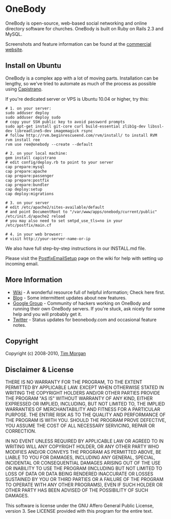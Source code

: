 # OneBody

OneBody is open-source, web-based social networking and online directory software for churches. OneBody is built on Ruby on Rails 2.3 and MySQL.

Screenshots and feature information can be found at the [commercial website](http://beonebody.com).


## Install on Ubuntu

OneBody is a complex app with a lot of moving parts. Installation can be lengthy, so we've tried to automate as much of the process as possible using [Capistrano](http://github.com/capistrano/capistrano).

If you're dedicated server or VPS is Ubuntu 10.04 or higher, try this:

    # 1. on your server:
    sudo adduser deploy
    sudo adduser deploy sudo
    # copy your SSH public key to avoid password prompts
    sudo apt-get install git-core curl build-essential zlib1g-dev libssl-dev libreadline5-dev imagemagick rsync
    # follow http://rvm.beginrescueend.com/rvm/install/ to install RVM
    rvm install ree
    rvm use ree@onebody --create --default

    # 2. on your local machine:
    gem install capistrano
    # edit config/deploy.rb to point to your server
    cap prepare:mysql
    cap prepare:apache
    cap prepare:passenger
    cap prepare:postfix
    cap prepare:bundler
    cap deploy:setup
    cap deploy:migrations

    # 3. on your server
    # edit /etc/apache2/sites-available/default
    # and point DocumentRoot to "/var/www/apps/onebody/current/public"
    /etc/init.d/apache2 reload
    # you may also need to set smtpd_use_tls=no in your /etc/postfix/main.cf

    # 4. in your web browser:
    # visit http://your-server-name-or-ip

We also have full step-by-step instructions in our INSTALL.md file.

Please visit the [PostfixEmailSetup](http://github.com/seven1m/onebody/wiki/PostfixEmailSetup) page on the wiki for help with setting up incoming email.


## More Information

* [Wiki](http://wiki.github.com/seven1m/onebody) - A wonderful resource full of helpful information; Check here first.
* [Blog](http://blog.beonebody.com) - Some intermittent updates about new features.
* [Google Group](http://groups.google.com/group/onebodyapp) - Community of hackers working on OneBody and running their own OneBody servers. If you're stuck, ask nicely for some help and you will probably get it.
* [Twitter](http://twitter.com/onebody) - Status updates for beonebody.com and occasional feature notes.


## Copyright

Copyright (c) 2008-2010, [Tim Morgan](http://timmorgan.org)


## Disclaimer & License

THERE IS NO WARRANTY FOR THE PROGRAM, TO THE EXTENT PERMITTED BY APPLICABLE LAW. EXCEPT WHEN OTHERWISE STATED IN WRITING THE COPYRIGHT HOLDERS AND/OR OTHER PARTIES PROVIDE THE PROGRAM "AS IS" WITHOUT WARRANTY OF ANY KIND, EITHER EXPRESSED OR IMPLIED, INCLUDING, BUT NOT LIMITED TO, THE IMPLIED WARRANTIES OF MERCHANTABILITY AND FITNESS FOR A PARTICULAR PURPOSE. THE ENTIRE RISK AS TO THE QUALITY AND PERFORMANCE OF THE PROGRAM IS WITH YOU. SHOULD THE PROGRAM PROVE DEFECTIVE, YOU ASSUME THE COST OF ALL NECESSARY SERVICING, REPAIR OR CORRECTION.

IN NO EVENT UNLESS REQUIRED BY APPLICABLE LAW OR AGREED TO IN WRITING WILL ANY COPYRIGHT HOLDER, OR ANY OTHER PARTY WHO MODIFIES AND/OR CONVEYS THE PROGRAM AS PERMITTED ABOVE, BE LIABLE TO YOU FOR DAMAGES, INCLUDING ANY GENERAL, SPECIAL, INCIDENTAL OR CONSEQUENTIAL DAMAGES ARISING OUT OF THE USE OR INABILITY TO USE THE PROGRAM (INCLUDING BUT NOT LIMITED TO LOSS OF DATA OR DATA BEING RENDERED INACCURATE OR LOSSES SUSTAINED BY YOU OR THIRD PARTIES OR A FAILURE OF THE PROGRAM TO OPERATE WITH ANY OTHER PROGRAMS), EVEN IF SUCH HOLDER OR OTHER PARTY HAS BEEN ADVISED OF THE POSSIBILITY OF SUCH DAMAGES.

This software is license under the GNU Affero General Public License, version 3. See LICENSE provided with this program for the entire text.
